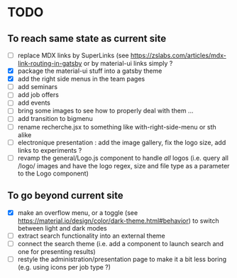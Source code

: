 # TODO

## To reach same state as current site

- [ ] replace MDX links by SuperLinks (see https://zslabs.com/articles/mdx-link-routing-in-gatsby or by material-ui links simply ?
- [X] package the material-ui stuff into a gatsby theme
- [X] add the right side menus in the team pages
- [ ] add seminars
- [ ] add job offers
- [ ] add events
- [ ] bring some images to see how to properly deal with them ...
- [ ] add transition to bigmenu
- [ ] rename recherche.jsx to something like with-right-side-menu or sth alike
- [ ] electronique presentation : add the image gallery, fix the logo size, add links to experiments ?
- [ ] revamp the general/Logo.js component to handle _all_ logos (i.e. query all /logo/ images and have the logo regex, size and file type as a parameter to the Logo component)

## To go beyond current site

- [X] make an overflow menu, or a toggle (see https://material.io/design/color/dark-theme.html#behavior) to switch between light and dark modes
- [ ] extract search functionality into an external theme
- [ ] connect the search theme (i.e. add a component to launch search and one for presenting results)
- [ ] restyle the administration/presentation page to make it a bit less boring (e.g. using icons per job type ?)
